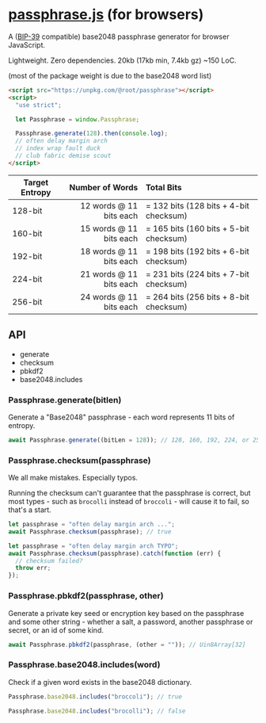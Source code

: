 # [passphrase.js][passphrasejs] (for browsers)

A ([BIP-39][bip39] compatible) base2048 passphrase generator for browser
JavaScript.

Lightweight. Zero dependencies. 20kb (17kb min, 7.4kb gz) ~150 LoC.

(most of the package weight is due to the base2048 word list)

[bip39]: https://github.com/bitcoin/bips/blob/master/bip-0039.mediawiki
[passphrasejs]: https://github.com/therootcompany/passphrase.js

```html
<script src="https://unpkg.com/@root/passphrase"></script>
<script>
  "use strict";

  let Passphrase = window.Passphrase;

  Passphrase.generate(128).then(console.log);
  // often delay margin arch
  // index wrap fault duck
  // club fabric demise scout
</script>
```

| Target Entropy |         Number of Words | Total Bits                             |
| -------------- | ----------------------: | :------------------------------------- |
| 128-bit        | 12 words @ 11 bits each | = 132 bits (128 bits + 4-bit checksum) |
| 160-bit        | 15 words @ 11 bits each | = 165 bits (160 bits + 5-bit checksum) |
| 192-bit        | 18 words @ 11 bits each | = 198 bits (192 bits + 6-bit checksum) |
| 224-bit        | 21 words @ 11 bits each | = 231 bits (224 bits + 7-bit checksum) |
| 256-bit        | 24 words @ 11 bits each | = 264 bits (256 bits + 8-bit checksum) |

## API

- generate
- checksum
- pbkdf2
- base2048.includes

### Passphrase.generate(bitlen)

Generate a "Base2048" passphrase - each word represents 11 bits of entropy.

```js
await Passphrase.generate((bitLen = 128)); // 128, 160, 192, 224, or 256
```

### Passphrase.checksum(passphrase)

We all make mistakes. Especially typos.

Running the checksum can't guarantee that the passphrase is correct, but most
types - such as `brocolli` instead of `broccoli` - will cause it to fail, so
that's a start.

```js
let passphrase = "often delay margin arch ...";
await Passphrase.checksum(passphrase); // true
```

```js
let passphrase = "often delay margin arch TYPO";
await Passphrase.checksum(passphrase).catch(function (err) {
  // checksum failed?
  throw err;
});
```

### Passphrase.pbkdf2(passphrase, other)

Generate a private key seed or encryption key based on the passphrase and some
other string - whether a salt, a password, another passphrase or secret, or an
id of some kind.

```js
await Passphrase.pbkdf2(passphrase, (other = "")); // Uin8Array[32]
```

### Passphrase.base2048.includes(word)

Check if a given word exists in the base2048 dictionary.

```js
Passphrase.base2048.includes("broccoli"); // true
```

```js
Passphrase.base2048.includes("brocolli"); // false
```
